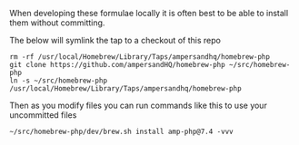 When developing these formulae locally it is often best to be able to install them without committing.

The below will symlink the tap to a checkout of this repo

```
rm -rf /usr/local/Homebrew/Library/Taps/ampersandhq/homebrew-php
git clone https://github.com/ampersandHQ/homebrew-php ~/src/homebrew-php
ln -s ~/src/homebrew-php /usr/local/Homebrew/Library/Taps/ampersandhq/homebrew-php
```

Then as you modify files you can run commands like this to use your uncommitted files

```
~/src/homebrew-php/dev/brew.sh install amp-php@7.4 -vvv
```

